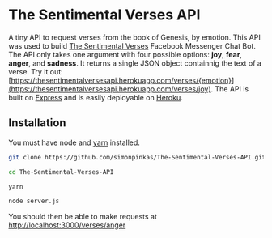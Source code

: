# The Sentimental Verses API

A tiny API to request verses from the book of Genesis, by emotion. This API was used to build [The Sentimental Verses](https://github.com/simonpinkas/The-Sentimental-Verses) Facebook Messenger Chat Bot. The API only takes one argument with four possible options: **joy**, **fear**, **anger**, and **sadness**. It returns a single JSON object containnig the text of a verse. Try it out: [https://thesentimentalversesapi.herokuapp.com/verses/{emotion}](https://thesentimentalversesapi.herokuapp.com/verses/joy). The API is built on [Express](https://expressjs.com) and is easily deployable on [Heroku](http://heroku.com). 

## Installation
You must have node and [yarn](https://yarnpkg.com/en/) installed. 

```sh
git clone https://github.com/simonpinkas/The-Sentimental-Verses-API.git

cd The-Sentimental-Verses-API

yarn

node server.js
```
You should then be able to make requests at <http://localhost:3000/verses/anger>